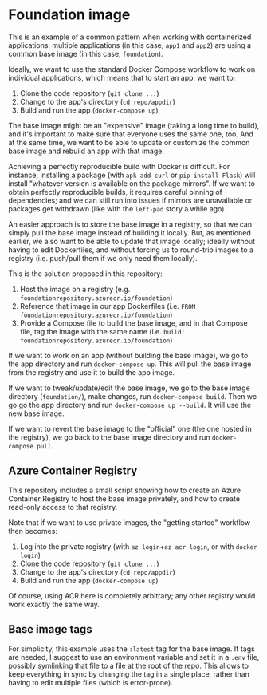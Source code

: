# Foundation image

This is an example of a common pattern when working with containerized
applications: multiple applications (in this case, `app1` and `app2`)
are using a common base image (in this case, `foundation`).

Ideally, we want to use the standard Docker Compose workflow to work
on individual applications, which means that to start an app, we want to:

1. Clone the code repository (`git clone ...`)
2. Change to the app's directory (`cd repo/appdir`)
3. Build and run the app (`docker-compose up`)

The base image might be an "expensive" image (taking a long time to
build), and it's important to make sure that everyone uses the same
one, too. And at the same time, we want to be able to update or customize
the common base image and rebuild an app with that image.

Achieving a perfectly reproducible build with Docker is difficult.
For instance, installing a package (with `apk add curl` or
`pip install Flask`) will install "whatever version is available on
the package mirrors". If we want to obtain perfectly reproducible
builds, it requires careful pinning of dependencies; and we can
still run into issues if mirrors are unavailable or packages get
withdrawn (like with the `left-pad` story a while ago).

An easier approach is to store the base image in a registry, so that
we can simply pull the base image instead of building it locally.
But, as mentioned earlier, we also want to be able to update that
image locally; ideally without having to edit Dockerfiles, and without
forcing us to round-trip images to a registry (i.e. push/pull them
if we only need them locally).

This is the solution proposed in this repository:

1. Host the image on a registry
   (e.g. `foundationrepository.azurecr.io/foundation`)
2. Reference that image in our app Dockerfiles
   (i.e. `FROM foundationrepository.azurecr.io/foundation`)
3. Provide a Compose file to build the base image,
   and in that Compose file, tag the image with the same
   name (i.e. `build: foundationrepository.azurecr.io/foundation`)

If we want to work on an app (without building the base image),
we go to the app directory and run `docker-compose up`. This will
pull the base image from the registry and use it to build the app
image.

If we want to tweak/update/edit the base image, we go to the base
image directory (`foundation/`), make changes, run `docker-compose build`.
Then we go go the app directory and run `docker-compose up --build`.
It will use the new base image.

If we want to revert the base image to the "official" one (the one
hosted in the registry), we go back to the base image directory
and run `docker-compose pull`.

## Azure Container Registry

This repository includes a small script showing how to create
an Azure Container Registry to host the base image privately, and how
to create read-only access to that registry.

Note that if we want to use private images, the "getting started"
workflow then becomes:

1. Log into the private registry (with `az login`+`az acr login`, or with `docker login`)
2. Clone the code repository (`git clone ...`)
3. Change to the app's directory (`cd repo/appdir`)
4. Build and run the app (`docker-compose up`)

Of course, using ACR here is completely arbitrary; any other registry
would work exactly the same way.

## Base image tags

For simplicity, this example uses the `:latest` tag for the base image.
If tags are needed, I suggest to use an environment variable and set it
in a `.env` file, possibly symlinking that file to a file at the root of
the repo. This allows to keep everything in sync by changing the tag in
a single place, rather than having to edit multiple files (which is
error-prone).
